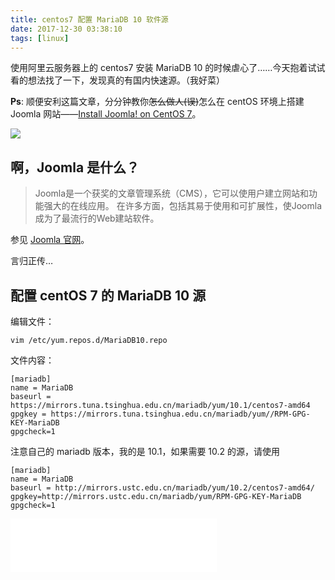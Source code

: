 ```yaml
---
title: centos7 配置 MariaDB 10 软件源
date: 2017-12-30 03:38:10
tags: [linux]
---
```



使用阿里云服务器上的 centos7 安装 MariaDB 10 的时候虐心了……今天抱着试试看的想法找了一下，发现真的有国内快速源。（我好菜）

**Ps**: 顺便安利这篇文章，分分钟教你~~怎么做人(误)~~怎么在 centOS 环境上搭建 Joomla 网站——[Install Joomla! on CentOS 7](http://srnqdh83.biz/index.php/1/68-captcha)。

![](http://qiniu1.letow.top/centos7-mariadb10-fast.jpg)

## 啊，Joomla 是什么？

>Joomla是一个获奖的文章管理系统（CMS），它可以使用户建立网站和功能强大的在线应用。 在许多方面，包括其易于使用和可扩展性，使Joomla成为了最流行的Web建站软件。

参见 [Joomla 官网](https://docs.joomla.org/Joomla_info_page/zh-CN)。

<!--more-->

言归正传…

## 配置 centOS 7 的 MariaDB 10 源

编辑文件：

```shell
vim /etc/yum.repos.d/MariaDB10.repo
```

文件内容：

```
[mariadb]
name = MariaDB
baseurl = https://mirrors.tuna.tsinghua.edu.cn/mariadb/yum/10.1/centos7-amd64
gpgkey = https://mirrors.tuna.tsinghua.edu.cn/mariadb/yum//RPM-GPG-KEY-MariaDB
gpgcheck=1
```

注意自己的 mariadb 版本，我的是 10.1，如果需要 10.2 的源，请使用

```
[mariadb]
name = MariaDB
baseurl = http://mirrors.ustc.edu.cn/mariadb/yum/10.2/centos7-amd64/
gpgkey=http://mirrors.ustc.edu.cn/mariadb/yum/RPM-GPG-KEY-MariaDB
gpgcheck=1
```

<iframe frameborder="no" border="0" marginwidth="0" marginheight="0" width=330 height=86 src="//music.163.com/outchain/player?type=2&id=108257&auto=1&height=66"></iframe>

